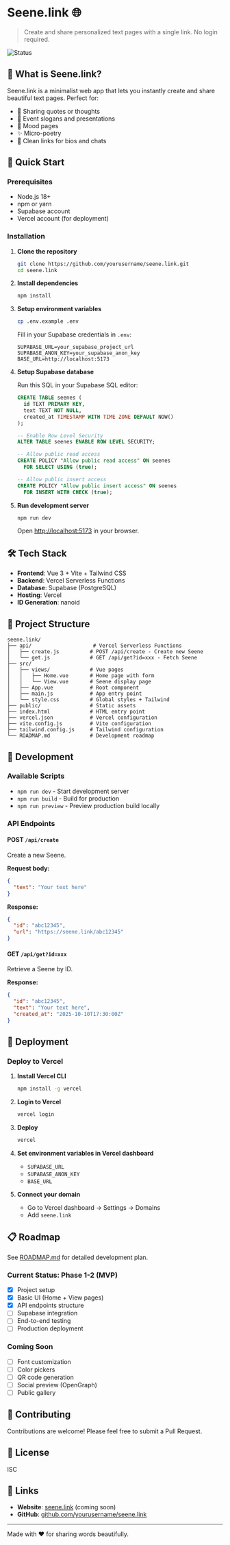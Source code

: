 # Seene.link 🌐

> Create and share personalized text pages with a single link. No login required.

![Status](https://img.shields.io/badge/status-in%20development-yellow)

## 🎯 What is Seene.link?

Seene.link is a minimalist web app that lets you instantly create and share beautiful text pages. Perfect for:

- 📝 Sharing quotes or thoughts
- 🎤 Event slogans and presentations  
- 💭 Mood pages
- ✨ Micro-poetry
- 🔗 Clean links for bios and chats

## 🚀 Quick Start

### Prerequisites

- Node.js 18+ 
- npm or yarn
- Supabase account
- Vercel account (for deployment)

### Installation

1. **Clone the repository**
   ```bash
   git clone https://github.com/yourusername/seene.link.git
   cd seene.link
   ```

2. **Install dependencies**
   ```bash
   npm install
   ```

3. **Setup environment variables**
   ```bash
   cp .env.example .env
   ```
   
   Fill in your Supabase credentials in `.env`:
   ```
   SUPABASE_URL=your_supabase_project_url
   SUPABASE_ANON_KEY=your_supabase_anon_key
   BASE_URL=http://localhost:5173
   ```

4. **Setup Supabase database**
   
   Run this SQL in your Supabase SQL editor:
   ```sql
   CREATE TABLE seenes (
     id TEXT PRIMARY KEY,
     text TEXT NOT NULL,
     created_at TIMESTAMP WITH TIME ZONE DEFAULT NOW()
   );
   
   -- Enable Row Level Security
   ALTER TABLE seenes ENABLE ROW LEVEL SECURITY;
   
   -- Allow public read access
   CREATE POLICY "Allow public read access" ON seenes
     FOR SELECT USING (true);
   
   -- Allow public insert access
   CREATE POLICY "Allow public insert access" ON seenes
     FOR INSERT WITH CHECK (true);
   ```

5. **Run development server**
   ```bash
   npm run dev
   ```
   
   Open [http://localhost:5173](http://localhost:5173) in your browser.

## 🛠️ Tech Stack

- **Frontend**: Vue 3 + Vite + Tailwind CSS
- **Backend**: Vercel Serverless Functions
- **Database**: Supabase (PostgreSQL)
- **Hosting**: Vercel
- **ID Generation**: nanoid

## 📁 Project Structure

```
seene.link/
├── api/                    # Vercel Serverless Functions
│   ├── create.js          # POST /api/create - Create new Seene
│   └── get.js             # GET /api/get?id=xxx - Fetch Seene
├── src/
│   ├── views/             # Vue pages
│   │   ├── Home.vue       # Home page with form
│   │   └── View.vue       # Seene display page
│   ├── App.vue            # Root component
│   ├── main.js            # App entry point
│   └── style.css          # Global styles + Tailwind
├── public/                # Static assets
├── index.html             # HTML entry point
├── vercel.json            # Vercel configuration
├── vite.config.js         # Vite configuration
├── tailwind.config.js     # Tailwind configuration
└── ROADMAP.md             # Development roadmap
```

## 🔧 Development

### Available Scripts

- `npm run dev` - Start development server
- `npm run build` - Build for production
- `npm run preview` - Preview production build locally

### API Endpoints

#### POST `/api/create`
Create a new Seene.

**Request body:**
```json
{
  "text": "Your text here"
}
```

**Response:**
```json
{
  "id": "abc12345",
  "url": "https://seene.link/abc12345"
}
```

#### GET `/api/get?id=xxx`
Retrieve a Seene by ID.

**Response:**
```json
{
  "id": "abc12345",
  "text": "Your text here",
  "created_at": "2025-10-10T17:30:00Z"
}
```

## 🚢 Deployment

### Deploy to Vercel

1. **Install Vercel CLI**
   ```bash
   npm install -g vercel
   ```

2. **Login to Vercel**
   ```bash
   vercel login
   ```

3. **Deploy**
   ```bash
   vercel
   ```

4. **Set environment variables in Vercel dashboard**
   - `SUPABASE_URL`
   - `SUPABASE_ANON_KEY`
   - `BASE_URL`

5. **Connect your domain**
   - Go to Vercel dashboard → Settings → Domains
   - Add `seene.link`

## 📋 Roadmap

See [ROADMAP.md](./ROADMAP.md) for detailed development plan.

### Current Status: Phase 1-2 (MVP)
- [x] Project setup
- [x] Basic UI (Home + View pages)
- [x] API endpoints structure
- [ ] Supabase integration
- [ ] End-to-end testing
- [ ] Production deployment

### Coming Soon
- [ ] Font customization
- [ ] Color pickers
- [ ] QR code generation
- [ ] Social preview (OpenGraph)
- [ ] Public gallery

## 🤝 Contributing

Contributions are welcome! Please feel free to submit a Pull Request.

## 📄 License

ISC

## 🔗 Links

- **Website**: [seene.link](https://seene.link) (coming soon)
- **GitHub**: [github.com/yourusername/seene.link](https://github.com/yourusername/seene.link)

---

Made with ❤️ for sharing words beautifully.
